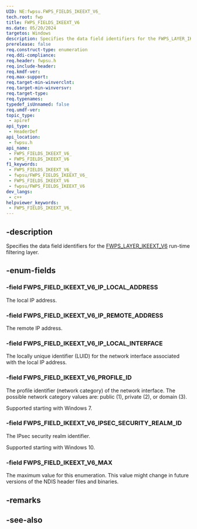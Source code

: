 ```yaml
---
UID: NE:fwpsu.FWPS_FIELDS_IKEEXT_V6_
tech.root: fwp
title: FWPS_FIELDS_IKEEXT_V6
ms.date: 05/20/2024
targetos: Windows
description: Specifies the data field identifiers for the FWPS_LAYER_IKEEXT_V6 run-time filtering layer.
prerelease: false
req.construct-type: enumeration
req.ddi-compliance: 
req.header: fwpsu.h
req.include-header: 
req.kmdf-ver: 
req.max-support: 
req.target-min-winverclnt: 
req.target-min-winversvr: 
req.target-type: 
req.typenames: 
typedef_isUnnamed: false
req.umdf-ver: 
topic_type:
 - apiref
api_type:
 - HeaderDef
api_location:
 - fwpsu.h
api_name:
 - FWPS_FIELDS_IKEEXT_V6_
 - FWPS_FIELDS_IKEEXT_V6
f1_keywords:
 - FWPS_FIELDS_IKEEXT_V6_
 - fwpsu/FWPS_FIELDS_IKEEXT_V6_
 - FWPS_FIELDS_IKEEXT_V6
 - fwpsu/FWPS_FIELDS_IKEEXT_V6
dev_langs:
 - c++
helpviewer_keywords:
 - FWPS_FIELDS_IKEEXT_V6_
---
```


## -description

Specifies the data field identifiers for the [FWPS_LAYER_IKEEXT_V6](./ne-fwpsu-fwps_builtin_layers.md) run-time filtering layer.

## -enum-fields

### -field FWPS_FIELD_IKEEXT_V6_IP_LOCAL_ADDRESS

The local IP address.

### -field FWPS_FIELD_IKEEXT_V6_IP_REMOTE_ADDRESS

The remote IP address.

### -field FWPS_FIELD_IKEEXT_V6_IP_LOCAL_INTERFACE

The locally unique identifier (LUID) for the network interface associated with the local IP address.

### -field FWPS_FIELD_IKEEXT_V6_PROFILE_ID

The profile identifier (network category) of the network interface. The possible network category
values are: public (1), private (2), or domain (3).

Supported starting with Windows 7.

### -field FWPS_FIELD_IKEEXT_V6_IPSEC_SECURITY_REALM_ID

The IPsec security realm identifier.

Supported starting with Windows 10.

### -field FWPS_FIELD_IKEEXT_V6_MAX

The maximum value for this enumeration. This value might change in future versions of the NDIS
header files and binaries.

## -remarks

## -see-also
